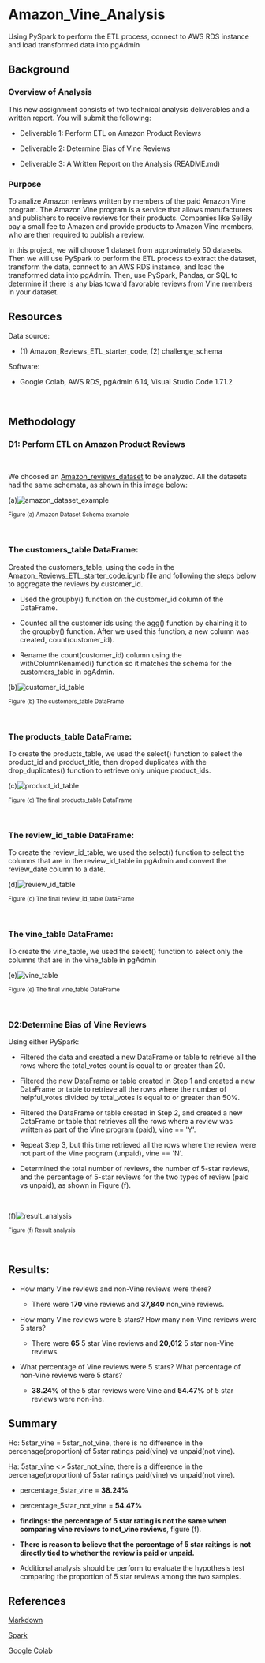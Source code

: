 # Amazon_Vine_Analysis
Using PySpark to perform the ETL process, connect to AWS RDS instance and load transformed data into pgAdmin

## Background

### Overview of Analysis

This new assignment consists of two technical analysis deliverables and a written report. You will submit the following:

- Deliverable 1: Perform ETL on Amazon Product Reviews

- Deliverable 2: Determine Bias of Vine Reviews

- Deliverable 3: A Written Report on the Analysis (README.md)


### Purpose

To analize Amazon reviews written by members of the paid Amazon Vine program. The Amazon Vine program is a service that allows manufacturers and publishers to receive reviews for their products. Companies like SellBy pay a small fee to Amazon and provide products to Amazon Vine members, who are then required to publish a review.

In this project, we will choose 1 dataset from approximately 50 datasets. Then we will use PySpark to perform the ETL process to extract the dataset, transform the data, connect to an AWS RDS instance, and load the transformed data into pgAdmin. Then, use PySpark, Pandas, or SQL to determine if there is any bias toward favorable reviews from Vine members in your dataset. 

## Resources

Data source:

- (1) Amazon_Reviews_ETL_starter_code, (2) challenge_schema

Software:

- Google Colab, AWS RDS, pgAdmin 6.14, Visual Studio Code 1.71.2
 
<br/>

## Methodology

### D1: Perform ETL on Amazon Product Reviews

<br/>

We choosed an [Amazon_reviews_dataset](https://s3.amazonaws.com/amazon-reviews-pds/tsv/index.txt) to be analyzed. All the datasets had the same schemata, as shown in this image below:

(a)![amazon_dataset_example](./Images/amazon_dataset_example.png)
 
<sub> Figure (a) Amazon Dataset Schema example

<br/>

### The customers_table DataFrame:

Created the customers_table, using the code in the Amazon_Reviews_ETL_starter_code.ipynb file and following the steps below to aggregate the reviews by customer_id.

- Used the groupby() function on the customer_id column of the DataFrame.

- Counted all the customer ids using the agg() function by chaining it to the groupby() function. After we used this function, a new column was created, count(customer_id).

- Rename the count(customer_id) column using the withColumnRenamed() function so it matches the schema for the customers_table in pgAdmin.


(b)![customer_id_table](./Images/customer_id_table.png)
 
<sub> Figure (b) The customers_table DataFrame

<br/>

### The products_table DataFrame:

To create the products_table, we used the select() function to select the product_id and product_title, then droped duplicates with the drop_duplicates() function to retrieve only unique product_ids.


(c)![product_id_table](./Images/product_id_table.png)
 
<sub> Figure (c) The final products_table DataFrame

<br/>

### The review_id_table DataFrame:

To create the review_id_table, we used the select() function to select the columns that are in the review_id_table in pgAdmin and convert the review_date column to a date.


(d)![review_id_table](./Images/review_id_table.png)
 
<sub> Figure (d) The final review_id_table DataFrame

<br/>

### The vine_table DataFrame:

To create the vine_table, we used the select() function to select only the columns that are in the vine_table in pgAdmin


(e)![vine_table](./Images/vine_table.png)
 
<sub> Figure (e) The final vine_table DataFrame

<br/>

### D2:Determine Bias of Vine Reviews

Using either PySpark:

- Filtered the data and created a new DataFrame or table to retrieve all the rows where the total_votes count is equal to or greater than 20.

- Filtered the new DataFrame or table created in Step 1 and created a new DataFrame or table to retrieve all the rows where the number of helpful_votes divided by total_votes is equal to or greater than 50%.

- Filtered the DataFrame or table created in Step 2, and created a new DataFrame or table that retrieves all the rows where a review was written as part of the Vine program (paid), vine == 'Y'.

- Repeat Step 3, but this time retrieved all the rows where the review were not part of the Vine program (unpaid), vine == 'N'.

- Determined the total number of reviews, the number of 5-star reviews, and the percentage of 5-star reviews for the two types of review (paid vs unpaid), as shown in Figure (f).

<br/>

(f)![result_analysis](./Images/result_analysis.png)
 
<sub> Figure (f) Result analysis

<br/>


## Results:

- How many Vine reviews and non-Vine reviews were there?

    - There were **170** vine reviews and **37,840** non_vine reviews.

- How many Vine reviews were 5 stars? How many non-Vine reviews were 5 stars?

    - There were **65** 5 star Vine reviews and **20,612** 5 star non-Vine reviews.

- What percentage of Vine reviews were 5 stars? What percentage of non-Vine reviews were 5 stars?

    - **38.24%** of the 5 star reviews were Vine and **54.47%** of 5 star reviews were non-ine.


## Summary

Ho: 5star_vine = 5star_not_vine, there is no difference in the percenage(proportion) of 5star ratings paid(vine) vs unpaid(not vine).

Ha: 5star_vine <> 5star_not_vine, there is a difference in the percenage(proportion) of 5star ratings paid(vine) vs unpaid(not vine).

- percentage_5star_vine = **38.24%**
 
- percentage_5star_not_vine = **54.47%**
 
- **findings: the percentage of 5 star rating is not the same when comparing vine reviews to not_vine reviews**, figure (f).
 
- **There is reason to believe that the percentage of 5 star raitings is not directly tied to whether the review is paid or unpaid.**
 
- Additional analysis should be perform to evaluate the hypothesis test comparing the proportion of 5 star reviews among the two samples.


## References

[Markdown](https://docs.github.com/en/get-started/writing-on-github/getting-started-with-writing-and-formatting-on-github/basic-writing-and-formatting-syntax)

[Spark](https://downloads.apache.org/spark/)
 
[Google Colab](https://colab.research.google.com/github/jakevdp/PythonDataScienceHandbook/blob/master/notebooks/01.01-Help-And-Documentation.ipynb)

